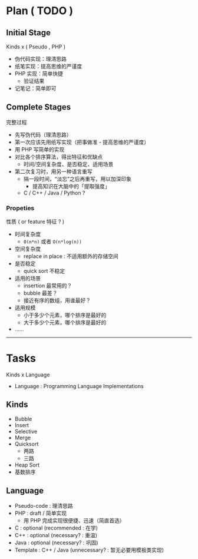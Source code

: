 # Plan ( TODO )

## Initial Stage

Kinds x ( Pseudo , PHP )

- 伪代码实现：理清思路
- 纸笔实现：提高思维的严谨度
- PHP 实现：简单快捷
    - 验证结果
- 记笔记：简单即可

## Complete Stages

完整过程

- 先写伪代码（理清思路）
- 第一次应该先用纸写实现（把事做准 - 提高思维的严谨度）
- 用 PHP 写简单的实现
- 对比各个排序算法，得出特征和优缺点
    - 时间/空间复杂度、是否稳定、适用场景
- 第二次复习时，用另一种语言重写
    - 隔一段时间，“淡忘”之后再重写，用以加深印象
        - 提高知识在大脑中的「提取强度」
    - C / C++ / Java / Python ?

### Propeties

性质 ( or feature 特征 ? )

- 时间复杂度
    - `O(n*n)` 或者 `O(n*log(n))`
- 空间复杂度
    - replace in place : 不适用额外的存储空间
- 是否稳定
    - quick sort 不稳定
- 适用的场景
    - insertion 最常用的？
    - bubble 最差？
    - 接近有序的数组，用谁最好？
- 适用规模
    - 小于多少个元素，哪个排序是最好的
    - 大于多少个元素，哪个排序是最好的
- ……

---

# Tasks

Kinds x Language

- Language : Programming Language Implementations

## Kinds

- Bubble
- Insert
- Selective
- Merge
- Quicksort
    - 两路
    - 三路
- Heap Sort
- 基数排序

## Language

- Pseudo-code : 理清思路
- PHP : draft / 简单实现
    - 用 PHP 完成实现很便捷、迅速（简直首选）
- C : optional (recommended : 在学)
- C++ : optional (necessary? : 重温)
- Java : optional (necessary? : 巩固)
- Template : C++ / Java (unnecessary? : 暂无必要用模板类实现)
